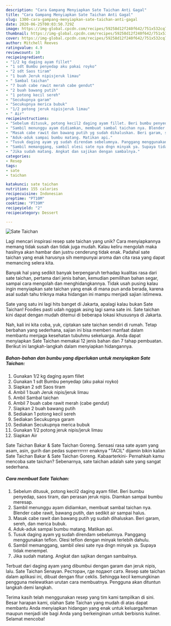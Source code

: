 ```yaml
---
description: "Cara Gampang Menyiapkan Sate Taichan Anti Gagal"
title: "Cara Gampang Menyiapkan Sate Taichan Anti Gagal"
slug: 1300-cara-gampang-menyiapkan-sate-taichan-anti-gagal
date: 2020-06-25T00:03:50.729Z
image: https://img-global.cpcdn.com/recipes/59258d12f240f642/751x532cq70/sate-taichan-foto-resep-utama.jpg
thumbnail: https://img-global.cpcdn.com/recipes/59258d12f240f642/751x532cq70/sate-taichan-foto-resep-utama.jpg
cover: https://img-global.cpcdn.com/recipes/59258d12f240f642/751x532cq70/sate-taichan-foto-resep-utama.jpg
author: Mitchell Reeves
ratingvalue: 4.9
reviewcount: 10
recipeingredient:
- "1/2 kg daging ayam fillet"
- "1 sdt Bumbu penyedap aku pakai royko"
- "2 sdt Saos tiram"
- "1 buah Jeruk nipisjeruk limau"
- " Sambal taichan"
- "7 buah cabe rawit merah cabe gendut"
- "2 buah bawang putih"
- "1 potong kecil sereh"
- "Secukupnya garam"
- "Secukupnya merica bubuk"
- "1/2 potong jeruk nipisjeruk limau"
- " Air"
recipeinstructions:
- "Sebelum ditusuk, potong kecil2 daging ayam fillet. Beri bumbu penyedap, saos tiram, dan perasan jeruk nipis. Diamkan sampai bumbu meresap."
- "Sambil menunggu ayam didiamkan, membuat sambal taichan nya. Blender cabe rawit, bawang putih, dan sedikit air sampai halus."
- "Masak cabe rawit dan bawang putih yg sudah dihaluskan. Beri garam, sereh, dan merica bubuk."
- "Aduk-aduk sampai bumbu matang. Matikan api."
- "Tusuk daging ayam yg sudah direndam sebelumnya. Panggang menggunakan teflon. Olesi teflon dengan minyak terlebih dahulu."
- "Sambil memanggang, sambil olesi sate nya dngn minyak ya. Supaya tidak menempel."
- "Jika sudah matang. Angkat dan sajikan dengan sambalnya."
categories:
- Resep
tags:
- sate
- taichan

katakunci: sate taichan 
nutrition: 155 calories
recipecuisine: Indonesian
preptime: "PT10M"
cooktime: "PT39M"
recipeyield: "2"
recipecategory: Dessert

---
```



![Sate Taichan](https://img-global.cpcdn.com/recipes/59258d12f240f642/751x532cq70/sate-taichan-foto-resep-utama.jpg)

Lagi mencari inspirasi resep sate taichan yang unik? Cara menyiapkannya memang tidak susah dan tidak juga mudah. Kalau keliru mengolah maka hasilnya akan hambar dan justru cenderung tidak enak. Padahal sate taichan yang enak harusnya sih mempunyai aroma dan cita rasa yang dapat memancing selera kita.

Banyak hal yang sedikit banyak berpengaruh terhadap kualitas rasa dari sate taichan, pertama dari jenis bahan, kemudian pemilihan bahan segar, sampai cara mengolah dan menghidangkannya. Tidak usah pusing kalau ingin menyiapkan sate taichan yang enak di mana pun anda berada, karena asal sudah tahu triknya maka hidangan ini mampu menjadi sajian istimewa.

Sate yang satu ini lagi hits banget di Jakarta, apalagi kalau bukan Sate Taichan! Foodies pasti udah ngggak asing lagi sama sate ini. Sate taichan kini dapat dengan mudah ditemui di beberapa lokasi khususnya di Jakarta.


Nah, kali ini kita coba, yuk, ciptakan sate taichan sendiri di rumah. Tetap berbahan yang sederhana, sajian ini bisa memberi manfaat dalam membantu menjaga kesehatan tubuhmu sekeluarga. Anda dapat menyiapkan Sate Taichan memakai 12 jenis bahan dan 7 tahap pembuatan. Berikut ini langkah-langkah dalam menyiapkan hidangannya.

<!--inarticleads1-->

##### Bahan-bahan dan bumbu yang diperlukan untuk menyiapkan Sate Taichan:

1. Gunakan 1/2 kg daging ayam fillet
1. Gunakan 1 sdt Bumbu penyedap (aku pakai royko)
1. Siapkan 2 sdt Saos tiram
1. Ambil 1 buah Jeruk nipis/jeruk limau
1. Ambil  Sambal taichan
1. Ambil 7 buah cabe rawit merah (cabe gendut)
1. Siapkan 2 buah bawang putih
1. Sediakan 1 potong kecil sereh
1. Sediakan Secukupnya garam
1. Sediakan Secukupnya merica bubuk
1. Gunakan 1/2 potong jeruk nipis/jeruk limau
1. Siapkan  Air


Sate Taichan Bakar &amp; Sate Taichan Goreng. Sensasi rasa sate ayam yang asam, asin, gurih dan pedas superrrrrrr enaknya &#34;TACIL&#34; dijamin bikin kalian Sate Taichan Bakar &amp; Sate Taichan Goreng. Kabaarterkini- Pernahkah kamu mencoba sate taichan? Sebenarnya, sate taichan adalah sate yang sangat sederhana. 

<!--inarticleads2-->

##### Cara membuat Sate Taichan:

1. Sebelum ditusuk, potong kecil2 daging ayam fillet. Beri bumbu penyedap, saos tiram, dan perasan jeruk nipis. Diamkan sampai bumbu meresap.
1. Sambil menunggu ayam didiamkan, membuat sambal taichan nya. Blender cabe rawit, bawang putih, dan sedikit air sampai halus.
1. Masak cabe rawit dan bawang putih yg sudah dihaluskan. Beri garam, sereh, dan merica bubuk.
1. Aduk-aduk sampai bumbu matang. Matikan api.
1. Tusuk daging ayam yg sudah direndam sebelumnya. Panggang menggunakan teflon. Olesi teflon dengan minyak terlebih dahulu.
1. Sambil memanggang, sambil olesi sate nya dngn minyak ya. Supaya tidak menempel.
1. Jika sudah matang. Angkat dan sajikan dengan sambalnya.


Terbuat dari daging ayam yang dibumbui dengan garam dan jeruk nipis, lalu. Sate Taichan Senayan. Ресторан, где подают сатэ. Resep sate taichan dalam aplikasi ini, dibuat dengan fitur ceklis. Sehingga kecil kemungkinan pengguna melewatkan urutan cara membuatnya. Pengguna akan dituntun langkah demi langkah. 

Terima kasih telah menggunakan resep yang tim kami tampilkan di sini. Besar harapan kami, olahan Sate Taichan yang mudah di atas dapat membantu Anda menyiapkan hidangan yang enak untuk keluarga/teman maupun menjadi ide bagi Anda yang berkeinginan untuk berbisnis kuliner. Selamat mencoba!
